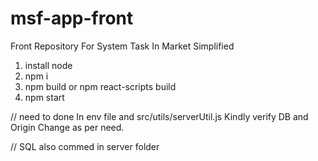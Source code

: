 # msf-app-front
Front Repository For System Task In Market Simplified

1. install node
2. npm i
3. npm build or npm react-scripts build
4. npm start

// need to done
In env file and  src/utils/serverUtil.js
Kindly verify DB and Origin 
Change as per need.

// SQL also commed in server folder
